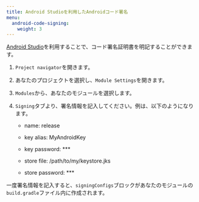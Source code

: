 ```yaml
---
title: Android Studioを利用したAndroidコード署名
menu:
  android-code-signing:
    weight: 3
---
```

[Android Studio](https://developer.android.com/studio/)を利用することで、コード署名証明書を明記することができます。

1. `Project navigator`を開きます。

2. あなたのプロジェクトを選択し、`Module Settings`を開きます。

3. `Modules`から、あなたのモジュールを選択します。

4. `Signing`タブより、署名情報を記入してください。例は、以下のようになります。

    * name: release

    * key alias: MyAndroidKey

    * key password: ***

    * store file: /path/to/my/keystore.jks

    * store password: ***

一度署名情報を記入すると、`signingConfigs`ブロックがあなたのモジュールの`build.gradle`ファイル内に作成されます。
